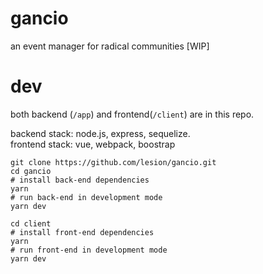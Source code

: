 # gancio
an event manager for radical communities
[WIP]
 
# dev
both backend (`/app`) and frontend(`/client`) are in this repo.

backend stack: node.js, express, sequelize.  
frontend stack: vue, webpack, boostrap

```
git clone https://github.com/lesion/gancio.git
cd gancio 
# install back-end dependencies
yarn
# run back-end in development mode
yarn dev

cd client
# install front-end dependencies
yarn
# run front-end in development mode
yarn dev
```

